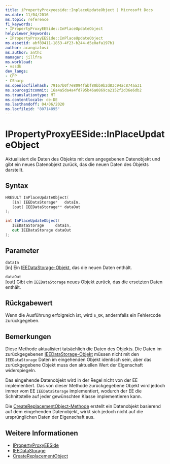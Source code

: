 ```yaml
---
title: iPropertyProxyeeside::InplaceUpdateObject | Microsoft Docs
ms.date: 11/04/2016
ms.topic: reference
f1_keywords:
- IPropertyProxyEESide::InPlaceUpdateObject
helpviewer_keywords:
- IPropertyProxyEESide::InPlaceUpdateObject
ms.assetid: abf89411-1853-4f23-b244-d5e0afa197b1
author: acangialosi
ms.author: anthc
manager: jillfra
ms.workload:
- vssdk
dev_langs:
- CPP
- CSharp
ms.openlocfilehash: 79167b0f7e8094fabf80bb9b2d83c94ac874aa31
ms.sourcegitcommit: 16a4a5da4a4fd795b46a0869ca2152f2d36e6db2
ms.translationtype: MT
ms.contentlocale: de-DE
ms.lasthandoff: 04/06/2020
ms.locfileid: "80714895"
---
```

# <a name="ipropertyproxyeesideinplaceupdateobject"></a>IPropertyProxyEESide::InPlaceUpdateObject
Aktualisiert die Daten des Objekts mit dem angegebenen Datenobjekt und gibt ein neues Datenobjekt zurück, das die neuen Daten des Objekts darstellt.

## <a name="syntax"></a>Syntax

```cpp
HRESULT InPlaceUpdateObject(
   [in] IEEDataStorage*   dataIn,
   [out] IEEDataStorage** dataOut
);
```

```csharp
int InPlaceUpdateObject(
   IEEDataStorage     dataIn,
   out IEEDataStorage dataOut
);
```

## <a name="parameters"></a>Parameter
`dataIn`\
[in] Ein [IEEDataStorage-Objekt,](../../../extensibility/debugger/reference/ieedatastorage.md) das die neuen Daten enthält.

`dataOut`\
[out] Gibt ein `IEEDataStorage` neues Objekt zurück, das die ersetzten Daten enthält.

## <a name="return-value"></a>Rückgabewert
 Wenn die Ausführung erfolgreich ist, wird `S_OK`, andernfalls ein Fehlercode zurückgegeben.

## <a name="remarks"></a>Bemerkungen
 Diese Methode aktualisiert tatsächlich die Daten des Objekts. Die Daten im zurückgegebenen [IEEDataStorage-Objekt](../../../extensibility/debugger/reference/ieedatastorage.md) müssen nicht mit den `IEEDataStorage` Daten im eingehenden Objekt identisch sein, aber das zurückgegebene Objekt muss den aktuellen Wert der Eigenschaft widerspiegeln.

 Das eingehende Datenobjekt wird in der Regel nicht von der EE implementiert. Das von dieser Methode zurückgegebene Objekt wird jedoch immer vom EE `IEEDataStorage` implementiert, wodurch der EE die Schnittstelle auf jeder gewünschten Klasse implementieren kann.

 Die [CreateReplacementObject-Methode](../../../extensibility/debugger/reference/ipropertyproxyeeside-createreplacementobject.md) erstellt ein Datenobjekt basierend auf dem eingehenden Datenobjekt, wirkt sich jedoch nicht auf die ursprünglichen Daten der Eigenschaft aus.

## <a name="see-also"></a>Weitere Informationen
- [IPropertyProxyEESide](../../../extensibility/debugger/reference/ipropertyproxyeeside.md)
- [IEEDataStorage](../../../extensibility/debugger/reference/ieedatastorage.md)
- [CreateReplacementObject](../../../extensibility/debugger/reference/ipropertyproxyeeside-createreplacementobject.md)
